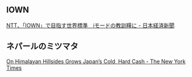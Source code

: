 ## IOWN

[NTT、「IOWN」で目指す世界標準　iモードの教訓糧に - 日本経済新聞](https://www.nikkei.com/article/DGXZQOGN1067V0Q4A410C2000000/)

## ネパールのミツマタ

[On Himalayan Hillsides Grows Japan’s Cold, Hard Cash - The New York Times](https://www.nytimes.com/2024/04/15/world/asia/nepal-japan-yen-argeli.html)
